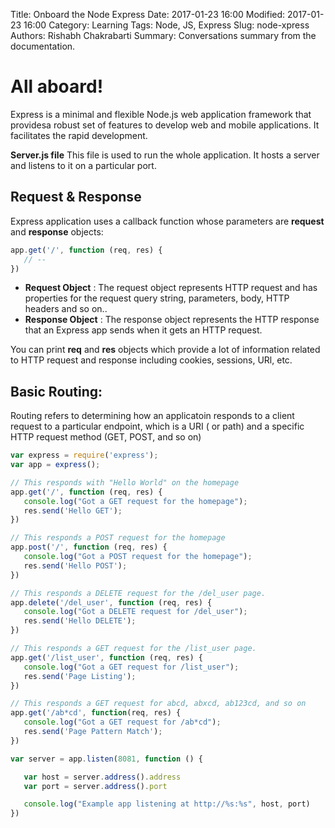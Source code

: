Title: Onboard the Node Express
Date: 2017-01-23 16:00
Modified: 2017-01-23 16:00
Category: Learning
Tags: Node, JS, Express
Slug: node-xpress
Authors: Rishabh Chakrabarti
Summary: Conversations summary from the documentation.

# All aboard!

Express is a minimal and flexible Node.js web application framework that providesa robust set of features to develop web and mobile applications. It facilitates the rapid development.

**Server.js file**
This file is used to run the whole application. It hosts a server and listens to it on a particular port.

## Request & Response
Express application uses a callback function whose parameters are **request** and **response** objects:

```javascript
app.get('/', function (req, res) {
   // --
})
```
 * **Request Object** : The request object represents HTTP request and has properties for the request query string, parameters, body, HTTP headers and so on..
 * **Response Object** : The response object represents the HTTP response that an Express app sends when it gets an HTTP request.

You can print **req** and **res** objects which provide a lot of information related to HTTP request and response including cookies, sessions, URl, etc.

## Basic Routing:

Routing refers to determining how an applicatoin responds to a client request to a particular endpoint, which is a URI ( or path) and a specific HTTP request method (GET, POST, and so on)

```js
var express = require('express');
var app = express();

// This responds with "Hello World" on the homepage
app.get('/', function (req, res) {
   console.log("Got a GET request for the homepage");
   res.send('Hello GET');
})

// This responds a POST request for the homepage
app.post('/', function (req, res) {
   console.log("Got a POST request for the homepage");
   res.send('Hello POST');
})

// This responds a DELETE request for the /del_user page.
app.delete('/del_user', function (req, res) {
   console.log("Got a DELETE request for /del_user");
   res.send('Hello DELETE');
})

// This responds a GET request for the /list_user page.
app.get('/list_user', function (req, res) {
   console.log("Got a GET request for /list_user");
   res.send('Page Listing');
})

// This responds a GET request for abcd, abxcd, ab123cd, and so on
app.get('/ab*cd', function(req, res) {   
   console.log("Got a GET request for /ab*cd");
   res.send('Page Pattern Match');
})

var server = app.listen(8081, function () {

   var host = server.address().address
   var port = server.address().port

   console.log("Example app listening at http://%s:%s", host, port)
})
```
